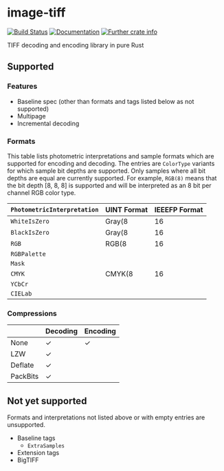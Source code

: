 # image-tiff
[![Build Status](https://travis-ci.org/image-rs/image-tiff.svg?branch=master)](https://travis-ci.org/image-rs/image-tiff)
[![Documentation](https://docs.rs/tiff/badge.svg)](https://docs.rs/tiff)
[![Further crate info](https://img.shields.io/crates/v/tiff.svg)](https://crates.io/crates/tiff)

TIFF decoding and encoding library in pure Rust

## Supported

### Features
- Baseline spec (other than formats and tags listed below as not supported)
- Multipage
- Incremental decoding

### Formats
This table lists photometric interpretations and sample formats which are supported for encoding and decoding. The entries are `ColorType` variants for which sample bit depths are supported. Only samples where all bit depths are equal are currently supported. For example, `RGB(8)` means that the bit depth [8, 8, 8] is supported and will be interpreted as an 8 bit per channel RGB color type.

| `PhotometricInterpretation` | UINT Format | IEEEFP Format |
|-|-|-|
| `WhiteIsZero` | Gray(8|16|32|64) | |
| `BlackIsZero` | Gray(8|16|32|64) | |
| `RGB` | RGB(8|16|32|64), RGBA(8|16|32|64) | |
| `RGBPalette` | | |
| `Mask` | | |
| `CMYK` | CMYK(8|16|32|64) | |
| `YCbCr` | | |
| `CIELab` | | |

### Compressions

| | Decoding | Encoding |
|-|-|-|
| None | ✓ | ✓ |
| LZW | ✓ | |
| Deflate | ✓ | |
| PackBits | ✓ | |


## Not yet supported

Formats and interpretations not listed above or with empty entries are unsupported.

- Baseline tags
  - `ExtraSamples`
- Extension tags
- BigTIFF
